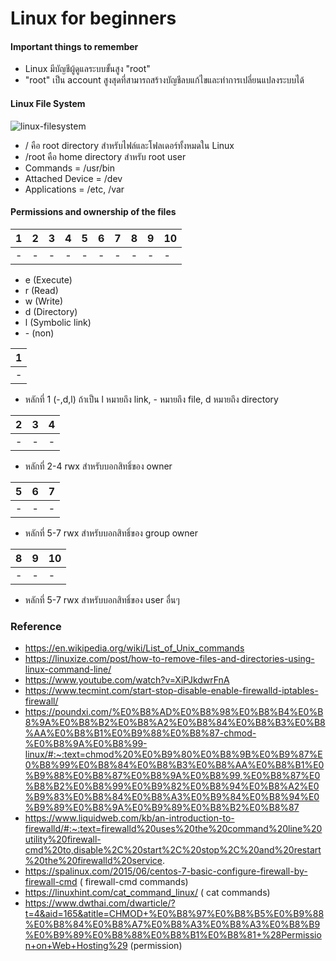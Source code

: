 # Linux for beginners

#### Important things to remember

- Linux มีบัญชีผู้ดูแลระบบขั้นสูง "root"
- "root" เป็น account สูงสุดที่สามารถสร้างบัญชีลบแก้ไขและทำการเปลี่ยนแปลงระบบได้

#### Linux File System

![linux-filesystem](https://user-images.githubusercontent.com/15135199/100316088-66e4f380-2fec-11eb-9566-b1bea2de44bb.png)

- / คือ root directory สำหรับไฟล์และโฟลเดอร์ทั้งหมดใน Linux
- /root คือ home directory สำหรับ root user
- Commands = /usr/bin
- Attached Device = /dev
- Applications = /etc, /var

#### Permissions and ownership of the files

| 1 | 2 | 3 | 4 | 5 | 6 | 7 | 8 | 9 | 10 | 
| - | - | - | - | - | - | - | - | - | - |
| - | - | - | - | - | - | - | - | - | - |


- e (Execute)
- r (Read)
- w (Write)
- d (Directory)
- l (Symbolic link)
- <string>-</strong> (non)

| 1 |
| - |
| - |

- หลักที่ 1 (-,d,l) ถ้าเป็น l หมายถึง link, - หมายถึง file, d หมายถึง directory

| 2 | 3 | 4 |
| - | - | - |
| - | - | - |

- หลักที่ 2-4  rwx สำหรับบอกสิทธิ์ของ owner 

| 5 | 6 | 7 |
| - | - | - |
| - | - | - |

- หลักที่ 5-7  rwx สำหรับบอกสิทธิ์ของ group owner 

| 8 | 9 | 10 |
| - | - | - |
| - | - | - |

- หลักที่ 5-7  rwx สำหรับบอกสิทธิ์ของ user อื่นๆ

### Reference

- https://en.wikipedia.org/wiki/List_of_Unix_commands
- https://linuxize.com/post/how-to-remove-files-and-directories-using-linux-command-line/
- https://www.youtube.com/watch?v=XiPJkdwrFnA
- https://www.tecmint.com/start-stop-disable-enable-firewalld-iptables-firewall/
- https://poundxi.com/%E0%B8%AD%E0%B8%98%E0%B8%B4%E0%B8%9A%E0%B8%B2%E0%B8%A2%E0%B8%84%E0%B8%B3%E0%B8%AA%E0%B8%B1%E0%B9%88%E0%B8%87-chmod-%E0%B8%9A%E0%B8%99-linux/#:~:text=chmod%20%E0%B9%80%E0%B8%9B%E0%B9%87%E0%B8%99%E0%B8%84%E0%B8%B3%E0%B8%AA%E0%B8%B1%E0%B9%88%E0%B8%87%E0%B8%9A%E0%B8%99,%E0%B8%87%E0%B8%B2%E0%B8%99%E0%B9%82%E0%B8%94%E0%B8%A2%E0%B9%83%E0%B8%84%E0%B8%A3%E0%B9%84%E0%B8%94%E0%B9%89%E0%B8%9A%E0%B9%89%E0%B8%B2%E0%B8%87
- https://www.liquidweb.com/kb/an-introduction-to-firewalld/#:~:text=firewalld%20uses%20the%20command%20line%20utility%20firewall-cmd%20to,disable%2C%20start%2C%20stop%2C%20and%20restart%20the%20firewalld%20service.
- https://spalinux.com/2015/06/centos-7-basic-configure-firewall-by-firewall-cmd ( firewall-cmd commands)
- https://linuxhint.com/cat_command_linux/ ( cat commands)
- https://www.dwthai.com/dwarticle/?t=4&aid=165&atitle=CHMOD+%E0%B8%97%E0%B8%B5%E0%B9%88%E0%B8%84%E0%B8%A7%E0%B8%A3%E0%B8%A3%E0%B8%B9%E0%B9%89%E0%B8%88%E0%B8%B1%E0%B8%81+%28Permission+on+Web+Hosting%29 (permission)
